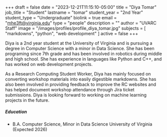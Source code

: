 +++
draft = false
date = "2023-12-21T11:15:10-05:00"
title = "Diya Tomar"
job_title = "Student"
lastname = "tomar"
student_year = "2nd Year"
student_type = "Undergraduate"
biolink = true
email = "mhe3ft@virginia.edu"
type = "people"
description = ""
author = "UVARC Staff"
image = "/images/profiles/profile_diya_tomar.jpg"
subjects = [
  "markdowns",
  "python",
  "web development"
]
active = false
+++

Diya is a 2nd year student at the University of Virginia and is pursuing a degree in Computer Science with a minor in Data Science. She has been programing since 7th grade and has been involved in robotics during middle and high school. She has experience in languages like Python and C++, and has worked on web development projects.

As a Research Computing Student Worker, Diya has mainly focused on converting workshop materials into easily digestible markdowns. She has also been involved in providing feedback to improve the RC websites and has helped document workshop attendance through Jira ticket submissions. Diya is looking forward to working on machine learning projects in the future.

##### Education

- B.A. Computer Science, Minor in Data Science
  University of Virginia (Expected 2026)
